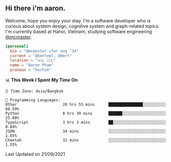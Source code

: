 <h2><b>Hi there i'm aaron. </b></h2>

Welcome, hope you enjoy your stay. I'm a software developer who is curious about system design, cognitive system and graph-related topics. I'm currently based at Hanoi, Vietnam, studying software engineering [@mcmaster](https://www.mcmaster.ca/).

```toml
[personal]
  bio = "@mcmaster sfwr eng '24"
  current = "@bentoml, @mmrt"
  location = "🇻🇳 🇨🇦"
  name = "Aaron Pham"
  pronoun = "he/him"
```
<!--<img src="https://github-readme-stats.vercel.app/api?username=aarnphm&show_icons=true&count_private=true&theme=dark" height="170"/>-->
<!--<img src="https://github-readme-stats.vercel.app/api/top-langs/?username=aarnphm&layout=compact&hide=css&theme=dark" height="170" />-->

<!--START_SECTION:waka-->
📊 **This Week I Spent My Time On** 

```text
⌚︎ Time Zone: Asia/Bangkok

💬 Programming Languages: 
Other                    20 hrs 55 mins      ███████████████░░░░░░░░░░   60.59% 
Python                   8 hrs 39 mins       ██████░░░░░░░░░░░░░░░░░░░   25.08% 
TypeScript               3 hrs 3 mins        ██░░░░░░░░░░░░░░░░░░░░░░░   8.84% 
JSON                     34 mins             ░░░░░░░░░░░░░░░░░░░░░░░░░   1.65% 
Cheetah                  32 mins             ░░░░░░░░░░░░░░░░░░░░░░░░░   1.55%

```


 Last Updated on 21/09/2021
<!--END_SECTION:waka-->
